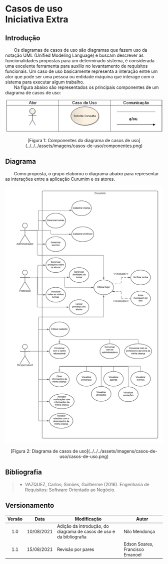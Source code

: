 # Casos de uso <br> <span class="rotulo-extra">Iniciativa Extra</span>

## Introdução
&emsp;&emsp;Os diagramas de casos de uso são diagramas que fazem uso da notação UML (Unified Modeling Language) e buscam descrever as funcionalidades propostas para um determinado sistema, é considerada uma excelente ferramenta para auxilio no levantamento de requisitos funcionais. Um caso de uso basicamente representa a interação entre um ator que pode ser uma pessoa ou entidade máquina que interage com o sistema para executar algum trabalho.<br>
&emsp;&emsp;Na figura abaixo são representados os principais componentes de um diagrama de casos de uso:

![Componentes do diagrama de casos de uso](../../../assets/imagens/casos-de-uso/componentes.png)
<center>[Figura 1: Componentes do diagrama de casos de uso](../../../assets/imagens/casos-de-uso/componentes.png)</center>

## Diagrama
&emsp;&emsp;Como proposta, o grupo elaborou o diagrama abaixo para representar as interações entre a aplicação Curumim e os atores.

![Diagrama de casos de uso](../../../assets/imagens/casos-de-uso/casos-de-uso.png)
<center>[Figura 2: Diagrama de casos de uso](../../../assets/imagens/casos-de-uso/casos-de-uso.png)</center>

## Bibliografia
> - VAZQUEZ, Carlos; Simões, Guilherme (2016). Engenharia de Requisitos: Software Orientado ao Negócio.

## Versionamento
| Versão | Data | Modificação | Autor |
| :-: | -- | -- | -- |
|1.0| 10/08/2021 | Adição da introdução, do diagrama de casos de uso e da bibliografia | Nilo Mendonça |
|1.1| 15/08/2021 | Revisão por pares | Edson Soares, Francisco Emanoel |